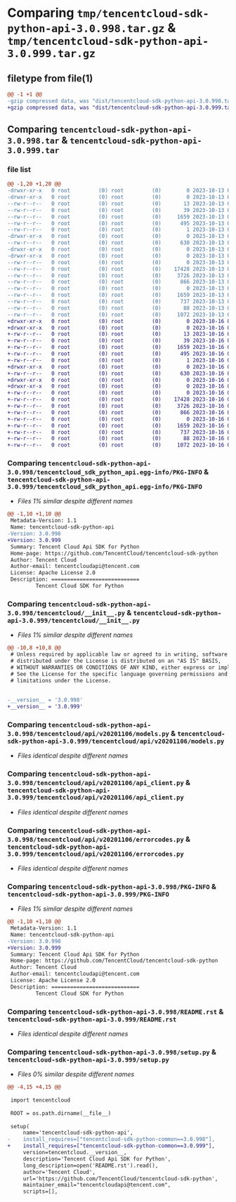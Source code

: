 # Comparing `tmp/tencentcloud-sdk-python-api-3.0.998.tar.gz` & `tmp/tencentcloud-sdk-python-api-3.0.999.tar.gz`

## filetype from file(1)

```diff
@@ -1 +1 @@
-gzip compressed data, was "dist/tencentcloud-sdk-python-api-3.0.998.tar", last modified: Fri Oct 13 00:20:23 2023, max compression
+gzip compressed data, was "dist/tencentcloud-sdk-python-api-3.0.999.tar", last modified: Mon Oct 16 00:19:33 2023, max compression
```

## Comparing `tencentcloud-sdk-python-api-3.0.998.tar` & `tencentcloud-sdk-python-api-3.0.999.tar`

### file list

```diff
@@ -1,20 +1,20 @@
-drwxr-xr-x   0 root         (0) root         (0)        0 2023-10-13 00:20:23.000000 tencentcloud-sdk-python-api-3.0.998/
-drwxr-xr-x   0 root         (0) root         (0)        0 2023-10-13 00:20:23.000000 tencentcloud-sdk-python-api-3.0.998/tencentcloud_sdk_python_api.egg-info/
--rw-r--r--   0 root         (0) root         (0)       13 2023-10-13 00:20:23.000000 tencentcloud-sdk-python-api-3.0.998/tencentcloud_sdk_python_api.egg-info/top_level.txt
--rw-r--r--   0 root         (0) root         (0)       39 2023-10-13 00:20:23.000000 tencentcloud-sdk-python-api-3.0.998/tencentcloud_sdk_python_api.egg-info/requires.txt
--rw-r--r--   0 root         (0) root         (0)     1659 2023-10-13 00:20:23.000000 tencentcloud-sdk-python-api-3.0.998/tencentcloud_sdk_python_api.egg-info/PKG-INFO
--rw-r--r--   0 root         (0) root         (0)      495 2023-10-13 00:20:23.000000 tencentcloud-sdk-python-api-3.0.998/tencentcloud_sdk_python_api.egg-info/SOURCES.txt
--rw-r--r--   0 root         (0) root         (0)        1 2023-10-13 00:20:23.000000 tencentcloud-sdk-python-api-3.0.998/tencentcloud_sdk_python_api.egg-info/dependency_links.txt
-drwxr-xr-x   0 root         (0) root         (0)        0 2023-10-13 00:20:23.000000 tencentcloud-sdk-python-api-3.0.998/tencentcloud/
--rw-r--r--   0 root         (0) root         (0)      630 2023-10-13 00:20:22.000000 tencentcloud-sdk-python-api-3.0.998/tencentcloud/__init__.py
-drwxr-xr-x   0 root         (0) root         (0)        0 2023-10-13 00:20:23.000000 tencentcloud-sdk-python-api-3.0.998/tencentcloud/api/
-drwxr-xr-x   0 root         (0) root         (0)        0 2023-10-13 00:20:23.000000 tencentcloud-sdk-python-api-3.0.998/tencentcloud/api/v20201106/
--rw-r--r--   0 root         (0) root         (0)        0 2023-10-13 00:20:22.000000 tencentcloud-sdk-python-api-3.0.998/tencentcloud/api/v20201106/__init__.py
--rw-r--r--   0 root         (0) root         (0)    17428 2023-10-13 00:20:22.000000 tencentcloud-sdk-python-api-3.0.998/tencentcloud/api/v20201106/models.py
--rw-r--r--   0 root         (0) root         (0)     3726 2023-10-13 00:20:22.000000 tencentcloud-sdk-python-api-3.0.998/tencentcloud/api/v20201106/api_client.py
--rw-r--r--   0 root         (0) root         (0)      866 2023-10-13 00:20:22.000000 tencentcloud-sdk-python-api-3.0.998/tencentcloud/api/v20201106/errorcodes.py
--rw-r--r--   0 root         (0) root         (0)        0 2023-10-13 00:20:22.000000 tencentcloud-sdk-python-api-3.0.998/tencentcloud/api/__init__.py
--rw-r--r--   0 root         (0) root         (0)     1659 2023-10-13 00:20:23.000000 tencentcloud-sdk-python-api-3.0.998/PKG-INFO
--rw-r--r--   0 root         (0) root         (0)      737 2023-10-13 00:20:22.000000 tencentcloud-sdk-python-api-3.0.998/README.rst
--rw-r--r--   0 root         (0) root         (0)       88 2023-10-13 00:20:23.000000 tencentcloud-sdk-python-api-3.0.998/setup.cfg
--rw-r--r--   0 root         (0) root         (0)     1072 2023-10-13 00:20:22.000000 tencentcloud-sdk-python-api-3.0.998/setup.py
+drwxr-xr-x   0 root         (0) root         (0)        0 2023-10-16 00:19:33.000000 tencentcloud-sdk-python-api-3.0.999/
+drwxr-xr-x   0 root         (0) root         (0)        0 2023-10-16 00:19:33.000000 tencentcloud-sdk-python-api-3.0.999/tencentcloud_sdk_python_api.egg-info/
+-rw-r--r--   0 root         (0) root         (0)       13 2023-10-16 00:19:33.000000 tencentcloud-sdk-python-api-3.0.999/tencentcloud_sdk_python_api.egg-info/top_level.txt
+-rw-r--r--   0 root         (0) root         (0)       39 2023-10-16 00:19:33.000000 tencentcloud-sdk-python-api-3.0.999/tencentcloud_sdk_python_api.egg-info/requires.txt
+-rw-r--r--   0 root         (0) root         (0)     1659 2023-10-16 00:19:33.000000 tencentcloud-sdk-python-api-3.0.999/tencentcloud_sdk_python_api.egg-info/PKG-INFO
+-rw-r--r--   0 root         (0) root         (0)      495 2023-10-16 00:19:33.000000 tencentcloud-sdk-python-api-3.0.999/tencentcloud_sdk_python_api.egg-info/SOURCES.txt
+-rw-r--r--   0 root         (0) root         (0)        1 2023-10-16 00:19:33.000000 tencentcloud-sdk-python-api-3.0.999/tencentcloud_sdk_python_api.egg-info/dependency_links.txt
+drwxr-xr-x   0 root         (0) root         (0)        0 2023-10-16 00:19:33.000000 tencentcloud-sdk-python-api-3.0.999/tencentcloud/
+-rw-r--r--   0 root         (0) root         (0)      630 2023-10-16 00:19:33.000000 tencentcloud-sdk-python-api-3.0.999/tencentcloud/__init__.py
+drwxr-xr-x   0 root         (0) root         (0)        0 2023-10-16 00:19:33.000000 tencentcloud-sdk-python-api-3.0.999/tencentcloud/api/
+drwxr-xr-x   0 root         (0) root         (0)        0 2023-10-16 00:19:33.000000 tencentcloud-sdk-python-api-3.0.999/tencentcloud/api/v20201106/
+-rw-r--r--   0 root         (0) root         (0)        0 2023-10-16 00:19:33.000000 tencentcloud-sdk-python-api-3.0.999/tencentcloud/api/v20201106/__init__.py
+-rw-r--r--   0 root         (0) root         (0)    17428 2023-10-16 00:19:33.000000 tencentcloud-sdk-python-api-3.0.999/tencentcloud/api/v20201106/models.py
+-rw-r--r--   0 root         (0) root         (0)     3726 2023-10-16 00:19:33.000000 tencentcloud-sdk-python-api-3.0.999/tencentcloud/api/v20201106/api_client.py
+-rw-r--r--   0 root         (0) root         (0)      866 2023-10-16 00:19:33.000000 tencentcloud-sdk-python-api-3.0.999/tencentcloud/api/v20201106/errorcodes.py
+-rw-r--r--   0 root         (0) root         (0)        0 2023-10-16 00:19:33.000000 tencentcloud-sdk-python-api-3.0.999/tencentcloud/api/__init__.py
+-rw-r--r--   0 root         (0) root         (0)     1659 2023-10-16 00:19:33.000000 tencentcloud-sdk-python-api-3.0.999/PKG-INFO
+-rw-r--r--   0 root         (0) root         (0)      737 2023-10-16 00:19:33.000000 tencentcloud-sdk-python-api-3.0.999/README.rst
+-rw-r--r--   0 root         (0) root         (0)       88 2023-10-16 00:19:33.000000 tencentcloud-sdk-python-api-3.0.999/setup.cfg
+-rw-r--r--   0 root         (0) root         (0)     1072 2023-10-16 00:19:33.000000 tencentcloud-sdk-python-api-3.0.999/setup.py
```

### Comparing `tencentcloud-sdk-python-api-3.0.998/tencentcloud_sdk_python_api.egg-info/PKG-INFO` & `tencentcloud-sdk-python-api-3.0.999/tencentcloud_sdk_python_api.egg-info/PKG-INFO`

 * *Files 1% similar despite different names*

```diff
@@ -1,10 +1,10 @@
 Metadata-Version: 1.1
 Name: tencentcloud-sdk-python-api
-Version: 3.0.998
+Version: 3.0.999
 Summary: Tencent Cloud Api SDK for Python
 Home-page: https://github.com/TencentCloud/tencentcloud-sdk-python
 Author: Tencent Cloud
 Author-email: tencentcloudapi@tencent.com
 License: Apache License 2.0
 Description: ============================
         Tencent Cloud SDK for Python
```

### Comparing `tencentcloud-sdk-python-api-3.0.998/tencentcloud/__init__.py` & `tencentcloud-sdk-python-api-3.0.999/tencentcloud/__init__.py`

 * *Files 1% similar despite different names*

```diff
@@ -10,8 +10,8 @@
 # Unless required by applicable law or agreed to in writing, software
 # distributed under the License is distributed on an "AS IS" BASIS,
 # WITHOUT WARRANTIES OR CONDITIONS OF ANY KIND, either express or implied.
 # See the License for the specific language governing permissions and
 # limitations under the License.
 
 
-__version__ = '3.0.998'
+__version__ = '3.0.999'
```

### Comparing `tencentcloud-sdk-python-api-3.0.998/tencentcloud/api/v20201106/models.py` & `tencentcloud-sdk-python-api-3.0.999/tencentcloud/api/v20201106/models.py`

 * *Files identical despite different names*

### Comparing `tencentcloud-sdk-python-api-3.0.998/tencentcloud/api/v20201106/api_client.py` & `tencentcloud-sdk-python-api-3.0.999/tencentcloud/api/v20201106/api_client.py`

 * *Files identical despite different names*

### Comparing `tencentcloud-sdk-python-api-3.0.998/tencentcloud/api/v20201106/errorcodes.py` & `tencentcloud-sdk-python-api-3.0.999/tencentcloud/api/v20201106/errorcodes.py`

 * *Files identical despite different names*

### Comparing `tencentcloud-sdk-python-api-3.0.998/PKG-INFO` & `tencentcloud-sdk-python-api-3.0.999/PKG-INFO`

 * *Files 1% similar despite different names*

```diff
@@ -1,10 +1,10 @@
 Metadata-Version: 1.1
 Name: tencentcloud-sdk-python-api
-Version: 3.0.998
+Version: 3.0.999
 Summary: Tencent Cloud Api SDK for Python
 Home-page: https://github.com/TencentCloud/tencentcloud-sdk-python
 Author: Tencent Cloud
 Author-email: tencentcloudapi@tencent.com
 License: Apache License 2.0
 Description: ============================
         Tencent Cloud SDK for Python
```

### Comparing `tencentcloud-sdk-python-api-3.0.998/README.rst` & `tencentcloud-sdk-python-api-3.0.999/README.rst`

 * *Files identical despite different names*

### Comparing `tencentcloud-sdk-python-api-3.0.998/setup.py` & `tencentcloud-sdk-python-api-3.0.999/setup.py`

 * *Files 0% similar despite different names*

```diff
@@ -4,15 +4,15 @@
 
 import tencentcloud
 
 ROOT = os.path.dirname(__file__)
 
 setup(
     name='tencentcloud-sdk-python-api',
-    install_requires=["tencentcloud-sdk-python-common==3.0.998"],
+    install_requires=["tencentcloud-sdk-python-common==3.0.999"],
     version=tencentcloud.__version__,
     description='Tencent Cloud Api SDK for Python',
     long_description=open('README.rst').read(),
     author='Tencent Cloud',
     url='https://github.com/TencentCloud/tencentcloud-sdk-python',
     maintainer_email="tencentcloudapi@tencent.com",
     scripts=[],
```

